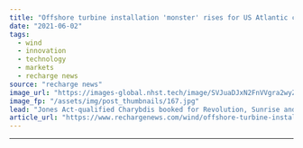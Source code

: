 ```yaml
---
title: "Offshore turbine installation 'monster' rises for US Atlantic campaign"
date: "2021-06-02"
tags: 
  - wind
  - innovation
  - technology
  - markets
  - recharge news
source: "recharge news"
image_url: "https://images-global.nhst.tech/image/SVJuaDJxN2FnVVgra2wyZk4zbCtja2tRMXNQRjBacUtGamkvcXVXeklRbz0=/nhst/binary/6f59c79a3d5716ecaa4b6969465fe713"
image_fp: "/assets/img/post_thumbnails/167.jpg"
lead: "Jones Act-qualified Charybdis booked for Revolution, Sunrise and Coastal Virginia Offshore Wind projects by Dominion Energy, Orsted and Eversource"
article_url: "https://www.rechargenews.com/wind/offshore-turbine-installation-monster-rises-for-us-atlantic-campaign/2-1-1019398"
---
```


---
